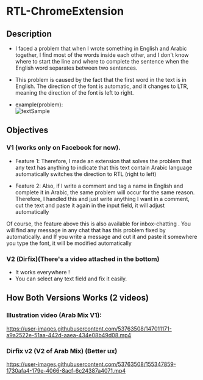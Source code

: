 # RTL-ChromeExtension
## Description

- I faced a problem that when I wrote something in English and Arabic together, I find most of the words inside each other, and I don't know where to start the line and where to complete the sentence when the English word separates between two sentences.

- This problem is caused by the fact that the first word in the text is in English. The direction of the font is automatic, and it changes to LTR, meaning the direction of the font is left to right.

 - example(problem): </br>
  ![textSample](https://user-images.githubusercontent.com/53763508/156696105-eac97418-7c43-49f2-9eb7-3414b8a44148.png)

## Objectives
### V1 (works only on Facebook for now).
- Feature 1:
Therefore, I made an extension that solves the problem that any text has anything to indicate that this text contain Arabic language automatically switches the direction to RTL (right to left)

- Feature 2:
 Also, if I write a comment and tag a name in English and complete it in Arabic, the same problem will occur for the same reason.
Therefore, I handled this and just write anything I want in a comment, cut the text and paste it again in the input field, it will adjust automatically

Of course, the feature above this is also available for inbox-chatting . You will find any message in any chat that has this problem fixed by automatically. and If you write a message and cut it and paste it somewhere you type the font, it will be modified automatically

### V2 (Dirfix)(There's a video attached in the bottom)
- It works everywhere !
- You can select any text field and fix it easily.

## How Both Versions Works (2 videos)

### Illustration video (Arab Mix V1):
https://user-images.githubusercontent.com/53763508/147011171-a9a2522e-51aa-442d-aaea-434e08b49d08.mp4


### Dirfix v2 (V2 of Arab Mix) (Better ux)

https://user-images.githubusercontent.com/53763508/155347859-1730afa4-179e-4066-8acf-6c24387a4071.mp4

